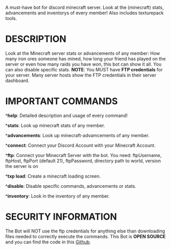 A must-have bot for discord minecraft server. Look at the (minecraft) stats, advancements and inventorys of every member! Also includes texturepack tools.

# DESCRIPTION
Look at the Minecraft server stats or advancements of any member: How many iron ores someone has mined, how long your friend has played on the server or even how many raids you have won, this bot can show it all. You can also disable specific stats.
**NOTE**: You MUST have **FTP credentials** for your server. Many server hosts show the FTP credentials in their server dashboard.

# IMPORTANT COMMANDS
**^help**: Detailed description and usage of every command!

**^stats**: Look up minecraft stats of any member.

**^advancements**: Look up minecraft-advamcements of any member.

**^connect**: Connect your Discord Account with your Minecraft Account.

**^ftp**: Connect your Minecraft Server with the bot. You need: ftpUsername, ftpHost, ftpPort (default 21), ftpPassword, directory path to world, version the server is on

**^txp load**: Create a minecraft loading screen.

**^disable**: Disable specific commands, advancements or stats.

**^inventory**: Look in the inventory of any member.

# SECURITY INFORMATION
The Bot will NOT use the ftp credentials for anything else than downloading files needed to correctly execute the commands. This Bot is **OPEN SOURCE** and you can find the code in this [Github](https://github.com/Lianecx/Smp-Minecraft-Bot).
